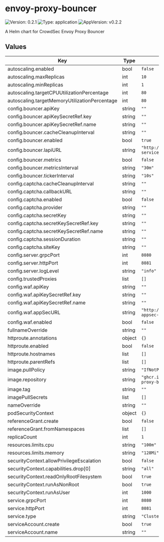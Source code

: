 # envoy-proxy-bouncer

![Version: 0.2.1](https://img.shields.io/badge/Version-0.2.1-informational?style=flat-square) ![Type: application](https://img.shields.io/badge/Type-application-informational?style=flat-square) ![AppVersion: v0.2.2](https://img.shields.io/badge/AppVersion-v0.2.2-informational?style=flat-square)

A Helm chart for CrowdSec Envoy Proxy Bouncer

## Values

| Key | Type | Default | Description |
|-----|------|---------|-------------|
| autoscaling.enabled | bool | `false` |  |
| autoscaling.maxReplicas | int | `10` |  |
| autoscaling.minReplicas | int | `1` |  |
| autoscaling.targetCPUUtilizationPercentage | int | `80` |  |
| autoscaling.targetMemoryUtilizationPercentage | int | `80` |  |
| config.bouncer.apiKey | string | `""` |  |
| config.bouncer.apiKeySecretRef.key | string | `""` |  |
| config.bouncer.apiKeySecretRef.name | string | `""` |  |
| config.bouncer.cacheCleanupInterval | string | `""` |  |
| config.bouncer.enabled | bool | `true` |  |
| config.bouncer.lapiURL | string | `"http://crowdsec-service:8080"` |  |
| config.bouncer.metrics | bool | `false` |  |
| config.bouncer.metricsInterval | string | `"30m"` |  |
| config.bouncer.tickerInterval | string | `"10s"` |  |
| config.captcha.cacheCleanupInterval | string | `""` |  |
| config.captcha.callbackURL | string | `""` |  |
| config.captcha.enabled | bool | `false` |  |
| config.captcha.provider | string | `""` |  |
| config.captcha.secretKey | string | `""` |  |
| config.captcha.secretKeySecretRef.key | string | `""` |  |
| config.captcha.secretKeySecretRef.name | string | `""` |  |
| config.captcha.sessionDuration | string | `""` |  |
| config.captcha.siteKey | string | `""` |  |
| config.server.grpcPort | int | `8080` |  |
| config.server.httpPort | int | `8081` |  |
| config.server.logLevel | string | `"info"` |  |
| config.trustedProxies | list | `[]` |  |
| config.waf.apiKey | string | `""` |  |
| config.waf.apiKeySecretRef.key | string | `""` |  |
| config.waf.apiKeySecretRef.name | string | `""` |  |
| config.waf.appSecURL | string | `"http://crowdsec-appsec-service:7422"` |  |
| config.waf.enabled | bool | `false` |  |
| fullnameOverride | string | `""` |  |
| httproute.annotations | object | `{}` |  |
| httproute.enabled | bool | `false` |  |
| httproute.hostnames | list | `[]` |  |
| httproute.parentRefs | list | `[]` |  |
| image.pullPolicy | string | `"IfNotPresent"` |  |
| image.repository | string | `"ghcr.io/kdwils/envoy-proxy-bouncer"` |  |
| image.tag | string | `""` |  |
| imagePullSecrets | list | `[]` |  |
| nameOverride | string | `""` |  |
| podSecurityContext | object | `{}` |  |
| referenceGrant.create | bool | `false` |  |
| referenceGrant.fromNamespaces | list | `[]` |  |
| replicaCount | int | `1` |  |
| resources.limits.cpu | string | `"100m"` |  |
| resources.limits.memory | string | `"128Mi"` |  |
| securityContext.allowPrivilegeEscalation | bool | `false` |  |
| securityContext.capabilities.drop[0] | string | `"all"` |  |
| securityContext.readOnlyRootFilesystem | bool | `true` |  |
| securityContext.runAsNonRoot | bool | `true` |  |
| securityContext.runAsUser | int | `1000` |  |
| service.grpcPort | int | `8080` |  |
| service.httpPort | int | `8081` |  |
| service.type | string | `"ClusterIP"` |  |
| serviceAccount.create | bool | `true` |  |
| serviceAccount.name | string | `""` |  |

